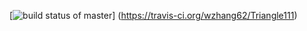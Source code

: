 [![build status of master](https://travis-ci.org/wzhang62/Triangle111.svg?branch=master)]
(https://travis-ci.org/wzhang62/Triangle111)
